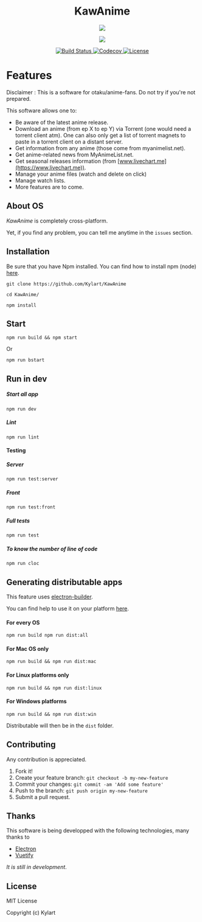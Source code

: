 <h1 align="center">KawAnime</h1>

<p align="center">
  <a href="http://forthebadge.com/">
    <img src="http://forthebadge.com/images/badges/built-with-love.svg"/>
  </a>
</p>

<p align="center">
  <a href="https://standardjs.com/">
    <img src="https://cdn.rawgit.com/feross/standard/master/badge.svg" />
  </a>
</p>

<p align="center">
  <a href="https://travis-ci.org/Kylart/KawAnime">
    <img src="https://travis-ci.org/Kylart/KawAnime.svg?branch=master" alt="Build Status">
  </a>
  <a href="https://codecov.io/gh/Kylart/KawAnime">
    <img src="https://codecov.io/gh/Kylart/KawAnime/branch/master/graph/badge.svg" alt="Codecov" />
  </a>
  <a href="https://opensource.org/licenses/MIT">
    <img src="https://img.shields.io/badge/License-MIT-blue.svg" alt="License">
  </a>
</p>

# Features
Disclaimer : This is a software for otaku/anime-fans. Do not try if you're not prepared.

This software allows one to: 
* Be aware of the latest anime release.
* Download an anime (from ep X to ep Y) via Torrent (one would need a torrent client atm). One can also only get a 
list of torrent magnets to paste in a torrent client on a distant server.
* Get information from any anime (those come from myanimelist.net).
* Get anime-related news from MyAnimeList.net.
* Get seasonal releases information (from [www.livechart.me](https://www.livechart.me)).
* Manage your anime files (watch and delete on click)
* Manage watch lists.
* More features are to come. 

## About OS
_KawAnime_ is completely cross-platform.

Yet, if you find any problem, you can tell me anytime in the `issues` section.

## Installation
Be sure that you have Npm installed. You can find how to install npm (node) [here](https://nodejs.org/en/).
```
git clone https://github.com/Kylart/KawAnime
```
```
cd KawAnime/
```
```
npm install
```

## Start
```
npm run build && npm start
```
Or
```
npm run bstart
```

## Run in dev

##### Start all app
```
npm run dev
```

##### Lint
```
npm run lint
```

#### Testing
##### Server
```
npm run test:server
```

##### Front
```
npm run test:front
```

##### Full tests
```
npm run test
```

##### To know the number of line of code
```
npm run cloc
```

## Generating distributable apps
This feature uses [electron-builder](https://github.com/electron-userland/electron-builder).

You can find help to use it on your platform 
[here](https://github.com/electron-userland/electron-builder/wiki/Multi-Platform-Build).

#### For every OS
```
npm run build npm run dist:all
```

#### For Mac OS only
```
npm run build && npm run dist:mac
```

#### For Linux platforms only
```
npm run build && npm run dist:linux
```

#### For Windows platforms
```
npm run build && npm run dist:win
```

Distributable will then be in the `dist` folder.

## Contributing
Any contribution is appreciated.

1. Fork it!
2. Create your feature branch: `git checkout -b my-new-feature`
3. Commit your changes: `git commit -am 'Add some feature'`
4. Push to the branch: `git push origin my-new-feature`
5. Submit a pull request.

## Thanks
This software is being developped with the following technologies, many thanks to 
* [Electron](https://electron.atom.io)
* [Vuetify](https://vuetifyjs.com)

_It is still in development_.

## License
MIT License

Copyright (c) Kylart